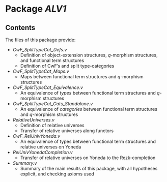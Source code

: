 Package *ALV1*
===================================================


Contents
--------

The files of this package provide:

* *CwF_SplitTypeCat_Defs.v*
  * Definition of object-extension structures, *q*-morphism structures, and functional term structures
  * Definition of CwF’s and split type-categories
* *CwF_SplitTypeCat_Maps.v*
  * Maps between functional term structures and *q*-morphism structures
* *CwF_SplitTypeCat_Equivalence.v*
  * An equivalence of *types* between functional term structures and *q*-morphism structures
* *CwF_SplitTypeCat_Cats_Standalone.v*
  * An equivalence of *categories* between functional term structures and *q*-morphism structures
* *RelativeUniverses.v*
  * Definition of relative universes
  * Transfer of relative universes along functors
* *CwF_RelUnivYoneda.v*
  * An equivalence of types between functional term structures and relative universes on Yoneda
* *RelUnivYonedaCompletion.v*
  * Transfer of relative universes on Yoneda to the Rezk-completion
* *Summary.v*
  * Summary of the main results of this package, with all hypotheses explicit, and checking axioms used



